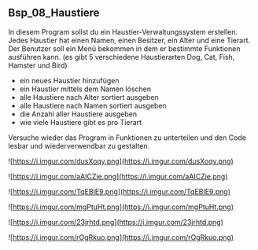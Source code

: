 ## Bsp_08_Haustiere

In diesem Program sollst du ein Haustier-Verwaltungssystem erstellen. Jedes Haustier hat einen Namen, einen Besitzer, ein Alter und eine Tierart. Der Benutzer soll ein Menü bekommen in dem er bestimmte Funktionen ausführen kann. (es gibt 5 verschiedene Haustierarten Dog, Cat, Fish, Hamster und Bird)

* ein neues Haustier hinzufügen
* ein Haustier mittels dem Namen löschen
* alle Haustiere nach Alter sortiert ausgeben
* alle Haustiere nach Namen sortiert ausgeben
* die Anzahl aller Haustiere ausgeben
* wie viele Haustiere gibt es pro Tierart

Versuche wieder das Program in Funktionen zu unterteilen und den Code lesbar und wiederverwendbar zu gestalten.

![https://i.imgur.com/dusXoqy.png](https://i.imgur.com/dusXoqy.png)

![https://i.imgur.com/aAICZie.png](https://i.imgur.com/aAICZie.png)

![https://i.imgur.com/TqEBIE9.png](https://i.imgur.com/TqEBIE9.png)

![https://i.imgur.com/mgPtuHt.png](https://i.imgur.com/mgPtuHt.png)

![https://i.imgur.com/23jrhtd.png](https://i.imgur.com/23jrhtd.png)

![https://i.imgur.com/rOgRkuo.png](https://i.imgur.com/rOgRkuo.png)
